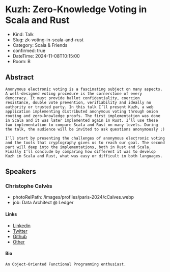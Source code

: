 # Kuzh: Zero-Knowledge Voting in Scala and Rust

- Kind: Talk
- Slug: zk-voting-in-scala-and-rust
- Category: Scala & Friends
- confirmed: true
- DateTime: 2024-11-08T10:15:00
- Room: B

## Abstract

```
Anonymous electronic voting is a fascinating subject on many aspects. A well-designed voting procedure is the cornerstone of every democracy. It must provide ballot confidentiality, coercion resistance, double vote prevention, verifiability and ideally no authority or trusted party. In this talk I’ll present Kuzh, a web application implementing distributed anonymous voting through onion routing and zero-knowledge proofs. The first implementation was done in Scala and it was later implemented again in Rust. I’ll use these two implementation to compare Scala and Rust on many levels. During the talk, the audience will be invited to ask questions anonymously ;)

I’ll start by presenting the challenges of anonymous electronic voting and the tools that cryptography gives us to reach our goal. The second part will deep into the implementations, both in Rust and Scala. Finally I’ll conclude by comparing how different it was to develop Kuzh in Scala and Rust, what was easy or difficult in both languages.
```

## Speakers

### Christophe Calvès

- photoRelPath: /images/profiles/paris-2024/cCalves.webp
- job: Data Architect @ Ledger

#### Links

- [Linkedin](https://www.linkedin.com/in/christophe-calvès-ab6325b0)
- [Twitter](https://twitter.com/chrilves)
- [Github](https://github.com/chrilves)
- [Other](https://chrilves.github.io/en)

#### Bio

```
An Object-Oriented Functional Programming enthusiast.
```
